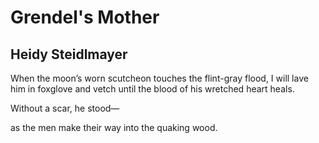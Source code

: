 # Grendel's Mother
## Heidy Steidlmayer
When the moon’s worn scutcheon
touches the flint-gray flood,
I will lave him in foxglove
and vetch until the blood
of his wretched heart heals.

Without a scar, he stood—

as the men make their way
into the quaking wood.